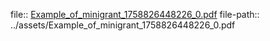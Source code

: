 file:: [Example_of_minigrant_1758826448226_0.pdf](../assets/Example_of_minigrant_1758826448226_0.pdf)
file-path:: ../assets/Example_of_minigrant_1758826448226_0.pdf
